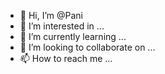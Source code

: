 - 👋 Hi, I’m @Pani
- 👀 I’m interested in ...
- 🌱 I’m currently learning ...
- 💞️ I’m looking to collaborate on ...
- 📫 How to reach me ...

<!---
Ianknbjcbcggbbnmmnskn/Ianknbjcbcggbbnmmnskn is a ✨ special ✨ repository because its `README.md` (this file) appears on your GitHub profile.
You can click the Preview link to take a look at your changes.
--->
